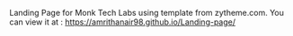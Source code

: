 Landing Page for Monk Tech Labs using template from zytheme.com.
You can view it at : https://amrithanair98.github.io/Landing-page/
